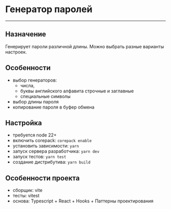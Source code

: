 # Генератор паролей
***

## Назначение
Генерирует пароли различной длины. Можно выбрать разные варианты настроек.

## Особенности
- выбор генераторов: 
    - числа,
    - буквы английского алфавита строчные и заглавные
    - специальные символы
- выбор длины пароля
- копирование пароля в буфер обмена

## Настройка
- требуется node 22+
- включить corepack: `corepack enable`
- установить зависимости: `yarn`
- запуск сервера разработчика: `yarn dev`
- запуск тестов: `yarn test`
- создание дистрибутива: `yarn build`

## Особенности проекта
- сборщик: vite
- тесты: vitest
- основа: Typescript + React + Hooks + Паттерны проектирования